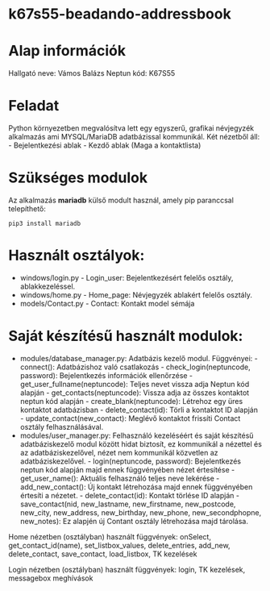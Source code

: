 # k67s55-beadando-addressbook

# Alap információk
Hallgató neve: Vámos Balázs
Neptun kód: K67S55

# Feladat
Python környezetben megvalósítva lett egy egyszerű, grafikai névjegyzék alkalmazás ami MYSQL/MariaDB adatbázissal kommunikál. 
Két nézetből áll:
    - Bejelentkezési ablak
    - Kezdő ablak (Maga a kontaktlista)

# Szükséges modulok
Az alkalmazás **mariadb** külső modult használ, amely pip paranccsal telepíthető:
```
pip3 install mariadb
```

# Használt osztályok: 
- windows/login.py -  Login_user: Bejelentkezésért felelős osztály, ablakkezeléssel.
- windows/home.py - Home_page: Névjegyzék ablakért felelős osztály.
- models/Contact.py - Contact: Kontakt model sémája

# Saját készítésű használt modulok:
- modules/database_manager.py: Adatbázis kezelő modul. Függvényei:
        - connect(): Adatbázishoz való csatlakozás
        - check_login(neptuncode, password): Bejelentkezés információk ellenőrzése
        - get_user_fullname(neptuncode): Teljes nevet vissza adja Neptun kód alapján
        - get_contacts(neptuncode): Vissza adja az összes kontaktot neptun kód alapján
        - create_blank(neptuncode): Létrehoz egy üres kontaktot adatbázisban
        - delete_contact(id): Törli a kontaktot ID alapján
        - update_contact(new_contact): Meglévő kontaktot frissíti Contact osztály felhasználásával.
- modules/user_manager.py: Felhasználó kezeléséért és saját készítésű adatbáziskezelő modul között hidat biztosít, ez kommunikál a nézettel és az adatbáziskezelővel, nézet nem kommunikál közvetlen az adatbáziskezelővel.
        - login(neptuncode, password): Bejelentkezés neptun kód alapján majd ennek függvényében nézet értesítése
        - get_user_name(): Aktuális felhasználó teljes neve lekérése
        - add_new_contact(): Új kontakt létrehozása majd ennek függvényében értesíti a nézetet.
        - delete_contact(id): Kontakt törlése ID alapján
        - save_contact(nid, new_lastname, new_firstname, new_postcode, new_city, new_address, new_birthday, new_phone, new_secondphopne, new_notes): Ez alapjén új Contant osztály létrehozása majd tárolása.


Home nézetben (osztályban) használt függvények: onSelect, get_contact_id(name), set_listbox_values, delete_entries, add_new, delete_contact, save_contact, load_listbox, TK kezelések

Login nézetben (osztályban) használt függvények: login, TK kezelések, messagebox meghívások
